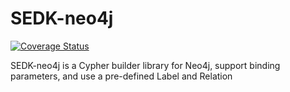 # SEDK-neo4j
[![Coverage Status](https://codecov.io/gh/amerharb/sedk-neo4j/branch/version/0.0.2/graph/badge.svg)](https://codecov.io/gh/amerharb/sedk-neo4j)

SEDK-neo4j is a Cypher builder library for Neo4j, support binding parameters, and use a pre-defined Label and Relation
